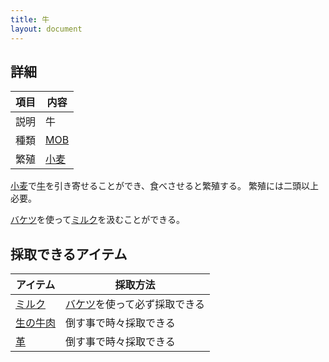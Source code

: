 ```yaml
---
title: 牛
layout: document
---
```

## 詳細

|項目|内容|
|---|---|
|説明|牛|
|種類|[MOB](MOB)|
|繁殖|[小麦](小麦)|

[小麦](小麦)で[牛](牛)を引き寄せることができ、食べさせると繁殖する。
繁殖には二頭以上必要。

[バケツ](バケツ)を使って[ミルク](ミルク)を汲むことができる。

## 採取できるアイテム

|アイテム|採取方法|
|---|---|
|[ミルク](ミルク)|[バケツ](バケツ)を使って必ず採取できる|
|[生の牛肉](生の牛肉)|倒す事で時々採取できる|
|[革](革)|倒す事で時々採取できる|
